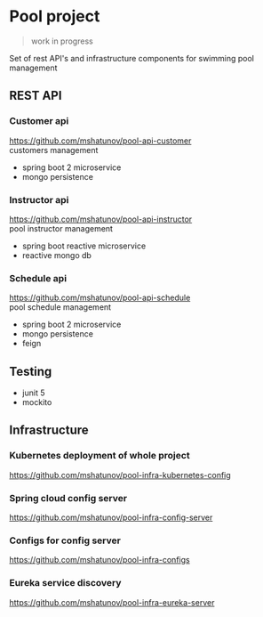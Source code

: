 # Pool project
> work in progress  

Set of rest API's and infrastructure components for swimming pool management

## REST API

### Customer api
https://github.com/mshatunov/pool-api-customer  
customers management  
- spring boot 2 microservice
- mongo persistence

### Instructor api
https://github.com/mshatunov/pool-api-instructor    
pool instructor management
- spring boot reactive microservice 
- reactive mongo db

### Schedule api
https://github.com/mshatunov/pool-api-schedule    
pool schedule management
- spring boot 2 microservice
- mongo persistence
- feign

## Testing
- junit 5
- mockito

## Infrastructure

### Kubernetes deployment of whole project
https://github.com/mshatunov/pool-infra-kubernetes-config

### Spring cloud config server
https://github.com/mshatunov/pool-infra-config-server

### Configs for config server
https://github.com/mshatunov/pool-infra-configs

### Eureka service discovery
https://github.com/mshatunov/pool-infra-eureka-server